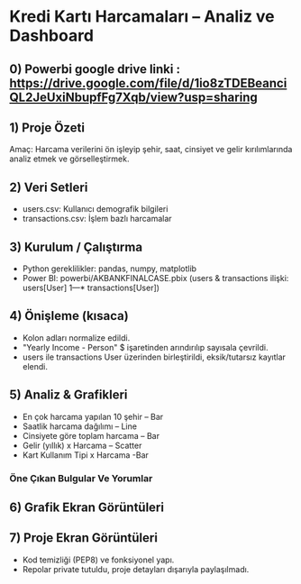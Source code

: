 # Kredi Kartı Harcamaları – Analiz ve Dashboard

## 0) Powerbi google drive linki : https://drive.google.com/file/d/1io8zTDEBeanciQL2JeUxiNbupfFg7Xqb/view?usp=sharing

## 1) Proje Özeti
Amaç: Harcama verilerini ön işleyip şehir, saat, cinsiyet ve gelir kırılımlarında analiz etmek ve görselleştirmek.

## 2) Veri Setleri
- users.csv: Kullanıcı demografik bilgileri
- transactions.csv: İşlem bazlı harcamalar

## 3) Kurulum / Çalıştırma
- Python gereklilikler: pandas, numpy, matplotlib
- Power BI: powerbi/AKBANKFINALCASE.pbix (users & transactions ilişki: users[User] 1—* transactions[User])

## 4) Önişleme (kısaca)
- Kolon adları normalize edildi.
- "Yearly Income - Person" $ işaretinden arındırılıp sayısala çevrildi.
- users ile transactions User üzerinden birleştirildi, eksik/tutarsız kayıtlar elendi.

## 5) Analiz & Grafikleri
- En çok harcama yapılan 10 şehir – Bar
- Saatlik harcama dağılımı – Line
- Cinsiyete göre toplam harcama – Bar
- Gelir (yıllık) x Harcama – Scatter
- Kart Kullanım Tipi x Harcama -Bar

### Öne Çıkan Bulgular Ve Yorumlar



## 6) Grafik Ekran Görüntüleri



## 7) Proje Ekran Görüntüleri


- Kod temizliği (PEP8) ve fonksiyonel yapı.
- Repolar private tutuldu, proje detayları dışarıyla paylaşılmadı.
